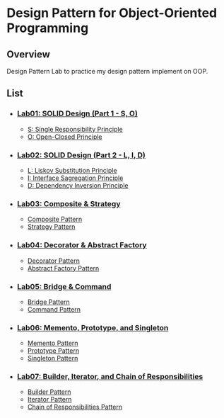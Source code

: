 # Design Pattern for Object-Oriented Programming

## Overview

Design Pattern Lab to practice my design pattern implement on OOP.

## List

- ### [Lab01: SOLID Design (Part 1 - S, O)](https://github.com/lebrancconvas/Design-Pattern-Laboratory/tree/master/Lab01)

  - [S: Single Responsibility Principle](https://github.com/lebrancconvas/Design-Pattern-Laboratory/blob/master/Lab01/src/SOLID_S.java)
  - [O: Open-Closed Principle](https://github.com/lebrancconvas/Design-Pattern-Laboratory/blob/master/Lab01/src/SOLID_O.java)

- ### [Lab02: SOLID Design (Part 2 - L, I, D)](https://github.com/lebrancconvas/Design-Pattern-Laboratory/tree/master/Lab02)
  
  - [L: Liskov Substitution Principle](https://github.com/lebrancconvas/Design-Pattern-Laboratory/blob/master/Lab02/src/SOLID_L.java)
  - [I: Interface Sagregation Principle](https://github.com/lebrancconvas/Design-Pattern-Laboratory/blob/master/Lab02/src/SOLID_I.java)
  - [D: Dependency Inversion Principle](https://github.com/lebrancconvas/Design-Pattern-Laboratory/blob/master/Lab02/src/SOLID_D.java)
  
- ### [Lab03: Composite & Strategy](https://github.com/lebrancconvas/Design-Pattern-Laboratory/tree/master/Lab03)
  
  - [Composite Pattern](https://github.com/lebrancconvas/Design-Pattern-Laboratory/blob/master/Lab03/src/Composite.java)
  - [Strategy Pattern](https://github.com/lebrancconvas/Design-Pattern-Laboratory/blob/master/Lab03/src/Strategy.java)
  
- ### [Lab04: Decorator & Abstract Factory](https://github.com/lebrancconvas/Design-Pattern-Laboratory/tree/master/Lab04)
  
  - [Decorator Pattern](https://github.com/lebrancconvas/Design-Pattern-Laboratory/blob/master/Lab04/src/Decorator.java)
  - [Abstract Factory Pattern](https://github.com/lebrancconvas/Design-Pattern-Laboratory/blob/master/Lab04/src/AbstractFactory.java)
  
- ### [Lab05: Bridge & Command](https://github.com/lebrancconvas/Design-Pattern-Laboratory/tree/master/Lab05)
  
  - [Bridge Pattern](https://github.com/lebrancconvas/Design-Pattern-Laboratory/blob/master/Lab05/src/Bridge.java)
  - [Command Pattern](https://github.com/lebrancconvas/Design-Pattern-Laboratory/blob/master/Lab05/src/Command.java)
  
- ### [Lab06: Memento, Prototype, and Singleton](https://github.com/lebrancconvas/Design-Pattern-Laboratory/tree/master/Lab06)
  
  - [Memento Pattern](https://github.com/lebrancconvas/Design-Pattern-Laboratory/blob/master/Lab06/src/Memento.java)
  - [Prototype Pattern](https://github.com/lebrancconvas/Design-Pattern-Laboratory/blob/master/Lab06/src/Prototype.java)
  - [Singleton Pattern](https://github.com/lebrancconvas/Design-Pattern-Laboratory/blob/master/Lab06/src/Singleton.java)
  
- ### [Lab07: Builder, Iterator, and Chain of Responsibilities](https://github.com/lebrancconvas/Design-Pattern-Laboratory/tree/master/Lab07)
  
  - [Builder Pattern](https://github.com/lebrancconvas/Design-Pattern-Laboratory/blob/master/Lab07/src/Builder.java)
  - [Iterator Pattern](https://github.com/lebrancconvas/Design-Pattern-Laboratory/blob/master/Lab07/src/Iterator.java)
  - [Chain of Responsibilities Pattern](https://github.com/lebrancconvas/Design-Pattern-Laboratory/blob/master/Lab07/src/CoR.java)
